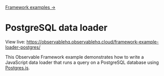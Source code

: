 [Framework examples →](../)

# PostgreSQL data loader

View live: <https://observablehq.observablehq.cloud/framework-example-loader-postgres/>

This Observable Framework example demonstrates how to write a JavaScript data loader that runs a query on a PostgreSQL database using [Postgres.js](https://github.com/porsager/postgres).
